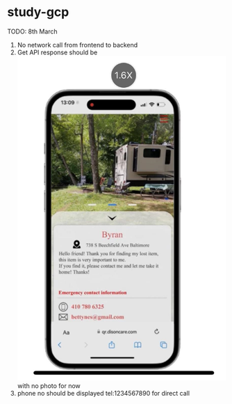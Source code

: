# study-gcp

TODO: 8th March
1. No network call from frontend to backend
2. Get API response should be ![img.png](img.png) with no photo for now
3. phone no should be displayed tel:1234567890 for direct call
